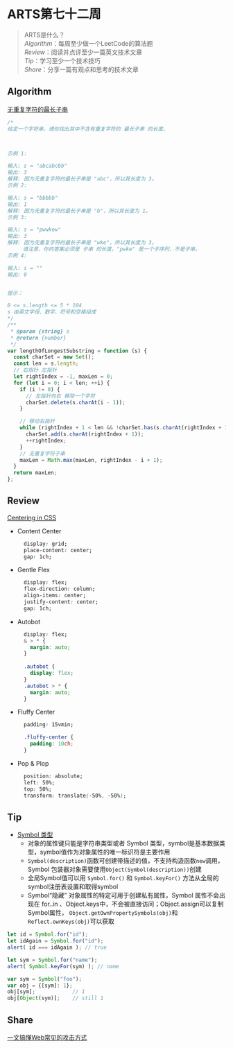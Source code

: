 # ARTS第七十二周

> ARTS是什么？  
  *Algorithm*：每周至少做一个LeetCode的算法题  
  *Review*：阅读并点评至少一篇英文技术文章  
  *Tip*：学习至少一个技术技巧  
  *Share*：分享一篇有观点和思考的技术文章  

## Algorithm

[无重复字符的最长子串](https://leetcode-cn.com/problems/longest-substring-without-repeating-characters/)

```js
/*
给定一个字符串，请你找出其中不含有重复字符的 最长子串 的长度。



示例 1:

输入: s = "abcabcbb"
输出: 3
解释: 因为无重复字符的最长子串是 "abc"，所以其长度为 3。
示例 2:

输入: s = "bbbbb"
输出: 1
解释: 因为无重复字符的最长子串是 "b"，所以其长度为 1。
示例 3:

输入: s = "pwwkew"
输出: 3
解释: 因为无重复字符的最长子串是 "wke"，所以其长度为 3。
     请注意，你的答案必须是 子串 的长度，"pwke" 是一个子序列，不是子串。
示例 4:

输入: s = ""
输出: 0


提示：

0 <= s.length <= 5 * 104
s 由英文字母、数字、符号和空格组成
*/
/**
 * @param {string} s
 * @return {number}
 */
var lengthOfLongestSubstring = function (s) {
  const charSet = new Set();
  const len = s.length;
  // 右指针 左指针
  let rightIndex = -1, maxLen = 0;
  for (let i = 0; i < len; ++i) {
    if (i != 0) {
      // 左指针向右 移除一个字符
      charSet.delete(s.charAt(i - 1));
    }

    // 移动右指针
    while (rightIndex + 1 < len && !charSet.has(s.charAt(rightIndex + 1))) {
      charSet.add(s.charAt(rightIndex + 1));
      ++rightIndex;
    }
    // 无重复字符子串
    maxLen = Math.max(maxLen, rightIndex - i + 1);
  }
  return maxLen;
};
```

## Review

[Centering in CSS](https://web.dev/centering-in-css/)

- Content Center

  ```css
    display: grid;
    place-content: center;
    gap: 1ch;
  ```

- Gentle Flex

  ```css
    display: flex;
    flex-direction: column;
    align-items: center;
    justify-content: center;
    gap: 1ch;
  ```

- Autobot

  ```css
    display: flex;
    & > * {
      margin: auto;
    }
    
    .autobot {
      display: flex;
    }
    .autobot > * {
      margin: auto;
    }

  ```

- Fluffy Center

  ```css
    padding: 15vmin;

    .fluffy-center {
      padding: 10ch;
    }

- Pop & Plop

  ```css
    position: absolute;
    left: 50%;
    top: 50%;
    transform: translate(-50%, -50%);
  ```

## Tip

- [Symbol 类型](https://developer.mozilla.org/zh-CN/docs/Web/JavaScript/Reference/Global_Objects/Symbol)
  - 对象的属性键只能是字符串类型或者 Symbol 类型，symbol是基本数据类型，symbol值作为对象属性的唯一标识符是主要作用
  - `Symbol(description)`函数可创建带描述的值，不支持构造函数`new`调用， Symbol 包装器对象需要使用`Object(Symbol(description))`创建
  - 全局Symbol值可以用 `Symbol.for()` 和  `Symbol.keyFor()` 方法从全局的symbol注册表设置和取得symbol
  - Symbol“隐藏” 对象属性的特定可用于创建私有属性，Symbol 属性不会出现在 for..in 、Object.keys中，不会被直接访问；Object.assign可以复制Symbol属性， `Object.getOwnPropertySymbols(obj)`和`Reflect.ownKeys(obj)`可以获取

```js
let id = Symbol.for("id");
let idAgain = Symbol.for("id");
alert( id === idAgain ); // true

let sym = Symbol.for("name");
alert( Symbol.keyFor(sym) ); // name

var sym = Symbol("foo");
var obj = {[sym]: 1};
obj[sym];            // 1
obj[Object(sym)];    // still 1
```

## Share

[一文搞懂Web常见的攻击方式](https://mp.weixin.qq.com/s/Wic__-qqkPvZKqrByuPp2g)
